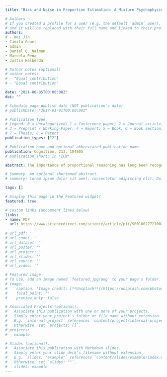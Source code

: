 ```yaml
---
title: "Bias and Noise in Proportion Estimation: A Mixture Psychophysical Model"

# Authors
# If you created a profile for a user (e.g. the default `admin` user), write the username (folder name) here 
# and it will be replaced with their full name and linked to their profile.
authors:
# - Wei Jin
- Camilo Gouet
- admin
- Daniel Q. Naiman
- Marcela Pena
- Justin Halberda

# Author notes (optional)
# author_notes:
# - "Equal contribution"
# - "Equal contribution"

date: "2021-06-05T00:00:00Z"
doi: ""

# Schedule page publish date (NOT publication's date).
# publishDate: "2017-01-01T00:00:00Z"

# Publication type.
# Legend: 0 = Uncategorized; 1 = Conference paper; 2 = Journal article;
# 3 = Preprint / Working Paper; 4 = Report; 5 = Book; 6 = Book section;
# 7 = Thesis; 8 = Patent
publication_types: ["2"]

# Publication name and optional abbreviated publication name.
publication: Cognition, 213, 104805
# publication_short: In *ICW*

abstract: The importance of proportional reasoning has long been recognized by psychologists and educators, yet we still do not have a good understanding of how humans mentally represent proportions. In this paper we present a psychophysical model of proportion estimation, extending previous approaches. We assumed that proportion representations are formed by representing each magnitude of a proportion stimuli (the part and its complement) as Gaussian activations in the mind, which are then mentally combined in the form of a proportion. We next derived the internal representation of proportions, including bias and internal noise parameters -capturing respectively how our estimations depart from true values and how variable estimations are. Methodologically, we introduced a mixture of components to account for contaminating behaviors (guessing and reversal of responses) and framed the model in a hierarchical way. We found empirical support for the model by testing a group of 4th grade children in a spatial proportion estimation task. In particular, the internal density reproduced the asymmetries (skewedness) seen in this and in previous reports of estimation tasks, and the model accurately described wide variations between subjects in behavior. Bias estimates were in general smaller than by using previous approaches, due to the model's capacity to absorb contaminating behaviors. This property of the model can be of especial relevance for studies aimed at linking psychophysical measures with broader cognitive abilities. We also recovered higher levels of noise than those reported in discrimination of spatial magnitudes and discuss possible explanations for it. We conclude by illustrating a concrete application of our model to study the effects of scaling in proportional reasoning, highlighting the value of quantitative models in this field of research.

# Summary. An optional shortened abstract.
# summary: Lorem ipsum dolor sit amet, consectetur adipiscing elit. Duis posuere tellus ac convallis placerat. Proin tincidunt magna sed ex sollicitudin condimentum.

tags: []

# Display this page in the Featured widget?
featured: true

# Custom links (uncomment lines below)
links:
- name: PDF
  url: https://www.sciencedirect.com/science/article/pii/S0010027721002249?via%3Dihub
  
# url_pdf: ''
# url_code: ''
# url_dataset: ''
# url_poster: ''
# url_project: ''
# url_slides: ''
# url_source: ''
# url_video: ''

# Featured image
# To use, add an image named `featured.jpg/png` to your page's folder. 
# image:
#    caption: 'Image credit: [**Unsplash**](https://unsplash.com/photos/pLCdAaMFLTE)'
#    focal_point: ""
#    preview_only: false

# Associated Projects (optional).
#   Associate this publication with one or more of your projects.
#   Simply enter your project's folder or file name without extension.
#   E.g. `internal-project` references `content/project/internal-project/index.md`.
#   Otherwise, set `projects: []`.
# projects:
# - example

# Slides (optional).
#   Associate this publication with Markdown slides.
#   Simply enter your slide deck's filename without extension.
#   E.g. `slides: "example"` references `content/slides/example/index.md`.
#   Otherwise, set `slides: ""`.
#   slides: example
---
```

